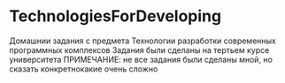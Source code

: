 # TechnologiesForDeveloping
 
Домашнии задания с предмета Технологии разработки современных программных комплексов
Задания были сделаны на тертьем курсе университета
ПРИМЕЧАНИЕ: не все задания были сделаны мной, но сказать конкретнокакие очень сложно
